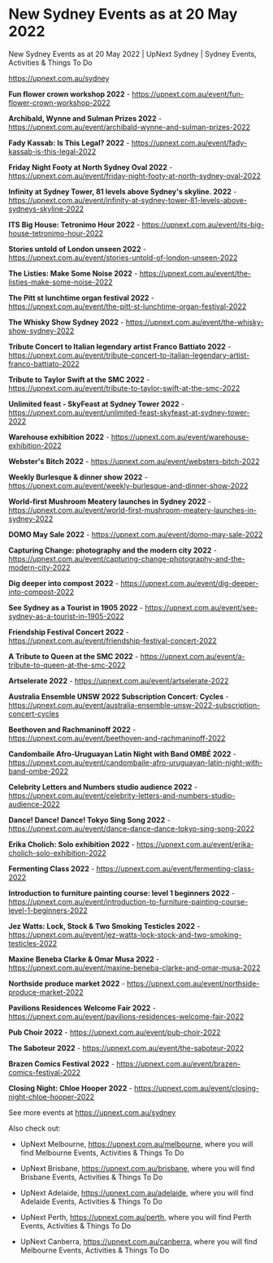 # New Sydney Events as at 20 May 2022
New Sydney Events as at 20 May 2022 | UpNext Sydney | Sydney Events, Activities &amp; Things To Do

https://upnext.com.au/sydney


**Fun flower crown workshop 2022** - https://upnext.com.au/event/fun-flower-crown-workshop-2022

**Archibald, Wynne and Sulman Prizes 2022** - https://upnext.com.au/event/archibald-wynne-and-sulman-prizes-2022

**Fady Kassab: Is This Legal? 2022** - https://upnext.com.au/event/fady-kassab-is-this-legal-2022

**Friday Night Footy at North Sydney Oval 2022** - https://upnext.com.au/event/friday-night-footy-at-north-sydney-oval-2022

**Infinity at Sydney Tower, 81 levels above Sydney's skyline. 2022** - https://upnext.com.au/event/infinity-at-sydney-tower-81-levels-above-sydneys-skyline-2022

**ITS Big House: Tetronimo Hour 2022** - https://upnext.com.au/event/its-big-house-tetronimo-hour-2022

**Stories untold of London unseen 2022** - https://upnext.com.au/event/stories-untold-of-london-unseen-2022

**The Listies: Make Some Noise 2022** - https://upnext.com.au/event/the-listies-make-some-noise-2022

**The Pitt st lunchtime organ festival 2022** - https://upnext.com.au/event/the-pitt-st-lunchtime-organ-festival-2022

**The Whisky Show Sydney 2022** - https://upnext.com.au/event/the-whisky-show-sydney-2022

**Tribute Concert to Italian legendary artist Franco Battiato 2022** - https://upnext.com.au/event/tribute-concert-to-italian-legendary-artist-franco-battiato-2022

**Tribute to Taylor Swift at the SMC 2022** - https://upnext.com.au/event/tribute-to-taylor-swift-at-the-smc-2022

**Unlimited feast - SkyFeast at Sydney Tower 2022** - https://upnext.com.au/event/unlimited-feast-skyfeast-at-sydney-tower-2022

**Warehouse exhibition 2022** - https://upnext.com.au/event/warehouse-exhibition-2022

**Webster's Bitch 2022** - https://upnext.com.au/event/websters-bitch-2022

**Weekly Burlesque & dinner show 2022** - https://upnext.com.au/event/weekly-burlesque-and-dinner-show-2022

**World-first Mushroom Meatery launches in Sydney 2022** - https://upnext.com.au/event/world-first-mushroom-meatery-launches-in-sydney-2022

**DOMO May Sale 2022** - https://upnext.com.au/event/domo-may-sale-2022

**Capturing Change: photography and the modern city 2022** - https://upnext.com.au/event/capturing-change-photography-and-the-modern-city-2022

**Dig deeper into compost 2022** - https://upnext.com.au/event/dig-deeper-into-compost-2022

**See Sydney as a Tourist in 1905 2022** - https://upnext.com.au/event/see-sydney-as-a-tourist-in-1905-2022

**Friendship Festival Concert 2022** - https://upnext.com.au/event/friendship-festival-concert-2022

**A Tribute to Queen at the SMC 2022** - https://upnext.com.au/event/a-tribute-to-queen-at-the-smc-2022

**Artselerate 2022** - https://upnext.com.au/event/artselerate-2022

**Australia Ensemble UNSW 2022 Subscription Concert: Cycles** - https://upnext.com.au/event/australia-ensemble-unsw-2022-subscription-concert-cycles

**Beethoven and Rachmaninoff 2022** - https://upnext.com.au/event/beethoven-and-rachmaninoff-2022

**Candombaile Afro-Uruguayan Latin Night with Band OMBÉ 2022** - https://upnext.com.au/event/candombaile-afro-uruguayan-latin-night-with-band-ombe-2022

**Celebrity Letters and Numbers studio audience 2022** - https://upnext.com.au/event/celebrity-letters-and-numbers-studio-audience-2022

**Dance! Dance! Dance! Tokyo Sing Song 2022** - https://upnext.com.au/event/dance-dance-dance-tokyo-sing-song-2022

**Erika Cholich: Solo exhibition 2022** - https://upnext.com.au/event/erika-cholich-solo-exhibition-2022

**Fermenting Class 2022** - https://upnext.com.au/event/fermenting-class-2022

**Introduction to furniture painting course: level 1 beginners 2022** - https://upnext.com.au/event/introduction-to-furniture-painting-course-level-1-beginners-2022

**Jez Watts: Lock, Stock & Two Smoking Testicles 2022** - https://upnext.com.au/event/jez-watts-lock-stock-and-two-smoking-testicles-2022

**Maxine Beneba Clarke & Omar Musa 2022** - https://upnext.com.au/event/maxine-beneba-clarke-and-omar-musa-2022

**Northside produce market 2022** - https://upnext.com.au/event/northside-produce-market-2022

**Pavilions Residences Welcome Fair 2022** - https://upnext.com.au/event/pavilions-residences-welcome-fair-2022

**Pub Choir 2022** - https://upnext.com.au/event/pub-choir-2022

**The Saboteur 2022** - https://upnext.com.au/event/the-saboteur-2022

**Brazen Comics Festival 2022** - https://upnext.com.au/event/brazen-comics-festival-2022

**Closing Night: Chloe Hooper 2022** - https://upnext.com.au/event/closing-night-chloe-hooper-2022



See more events at https://upnext.com.au/sydney


Also check out:

* UpNext Melbourne, https://upnext.com.au/melbourne, where you will find Melbourne Events, Activities & Things To Do

* UpNext Brisbane, https://upnext.com.au/brisbane, where you will find Brisbane Events, Activities & Things To Do

* UpNext Adelaide, https://upnext.com.au/adelaide, where you will find Adelaide Events, Activities & Things To Do

* UpNext Perth, https://upnext.com.au/perth, where you will find Perth Events, Activities & Things To Do

* UpNext Canberra, https://upnext.com.au/canberra, where you will find Melbourne Events, Activities & Things To Do